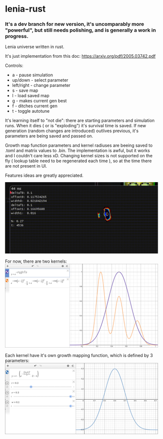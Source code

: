 # lenia-rust

### It's a dev branch for new version, it's uncomparably more "powerful", but still needs polishing, and is generally a work in progress.

Lenia universe written in rust.

It's just implementation from this doc: https://arxiv.org/pdf/2005.03742.pdf

Controls:
 - a - pause simulation
 - up/down - select parameter
 - left/right - change parameter
 - s - save map
 - l - load saved map
 - g - makes current gen best
 - f - ditches current gen
 - t - toggle autotune

It's learning itself to "not die": there are starting parameters and simulation runs. When it dies ( or is "exploding") it's survival time is saved. If new generation (random changes are introduced) outlives previous, it's parameters are being saved and passed on.

Growth map function parameters and kernel radiuses are beeing saved to .toml and matrix values to .bin. 
The implementation is awful, but it works and I couldn't care less xD.
Changing kernel sizes is not supported on the fly ( lookup table need to be regenerated each time ), so at the time there are not present in UI.

Features ideas are greatly appreciated.

![example](https://github.com/HVisMyLife/lenia-rust/blob/master/recording.gif)

For now, there are two kernels:
![example](https://github.com/HVisMyLife/lenia-rust/blob/master/kernels.png)

Each kernel have it's own growth mapping function, which is defined by 3 parameters:
![example](https://github.com/HVisMyLife/lenia-rust/blob/master/growth_map.png)
